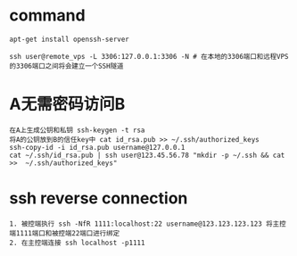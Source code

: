 # command
```shell
apt-get install openssh-server

ssh user@remote_vps -L 3306:127.0.0.1:3306 -N # 在本地的3306端口和远程VPS的3306端口之间将会建立一个SSH隧道
```

# A无需密码访问B
```shell
在A上生成公钥和私钥 ssh-keygen -t rsa
将A的公钥放到B的信任key中 cat id_rsa.pub >> ~/.ssh/authorized_keys
ssh-copy-id -i id_rsa.pub username@127.0.0.1
cat ~/.ssh/id_rsa.pub | ssh user@123.45.56.78 "mkdir -p ~/.ssh && cat >>  ~/.ssh/authorized_keys"
```

# ssh reverse connection
```shell
1. 被控端执行 ssh -NfR 1111:localhost:22 username@123.123.123.123 将主控端1111端口和被控端22端口进行绑定
2. 在主控端连接 ssh localhost -p1111
```

